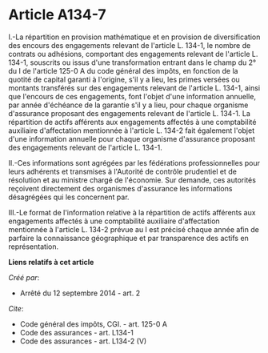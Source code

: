 # Article A134-7

I.-La répartition en provision mathématique et en provision de diversification des encours des engagements relevant de
l'article L. 134-1, le nombre de contrats ou adhésions, comportant des engagements relevant de l'article L. 134-1, souscrits
ou issus d'une transformation entrant dans le champ du 2° du I de l'article 125-0 A du code général des impôts, en fonction
de la quotité de capital garanti à l'origine, s'il y a lieu, les primes versées ou montants transférés sur des engagements
relevant de l'article L. 134-1, ainsi que l'encours de ces engagements, font l'objet d'une information annuelle, par année
d'échéance de la garantie s'il y a lieu, pour chaque organisme d'assurance proposant des engagements relevant de l'article L.
134-1. La répartition de actifs afférents aux engagements affectés à une comptabilité auxiliaire d'affectation mentionnée à
l'article L. 134-2 fait également l'objet d'une information annuelle pour chaque organisme d'assurance proposant des
engagements relevant de l'article L. 134-1. 

II.-Ces informations sont agrégées par les fédérations professionnelles pour leurs adhérents et transmises à l'Autorité de
contrôle prudentiel et de résolution et au ministre chargé de l'économie. Sur demande, ces autorités reçoivent directement
des organismes d'assurance les informations désagrégées qui les concernent par. 

III.-Le format de l'information relative à la répartition de actifs afférents aux engagements affectés à une comptabilité
auxiliaire d'affectation mentionnée à l'article L. 134-2 prévue au I est précisé chaque année afin de parfaire la
connaissance géographique et par transparence des actifs en représentation.

**Liens relatifs à cet article**

_Créé par_:

  - Arrêté du 12 septembre 2014 - art. 2

_Cite_:

  - Code général des impôts, CGI. - art. 125-0 A
  - Code des assurances - art. L134-1
  - Code des assurances - art. L134-2 (V)
